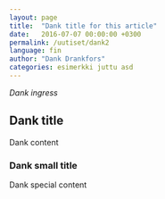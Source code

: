 ```yaml
---
layout: page
title:  "Dank title for this article"
date:   2016-07-07 00:00:00 +0300
permalink: /uutiset/dank2
language: fin
author: "Dank Drankfors"
categories: esimerkki juttu asd
---
```

*Dank ingress*


## Dank title

Dank content

### Dank small title

Dank special content
